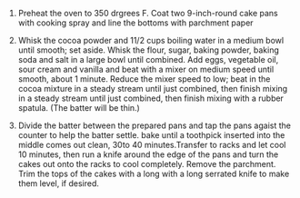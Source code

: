 1. Preheat the oven to 350 drgrees F. Coat two 9-inch-round cake pans with cooking spray and 
   line the bottoms with parchment paper    

2. Whisk the cocoa powder and 11/2 cups boiling water in a medium bowl until smooth; set aside.
   Whisk the flour, sugar, baking powder, baking soda and salt in a large bowl until combined.
   Add eggs, vegetable oil, sour cream and vanilla and beat with a mixer on medium speed until
   smooth, about 1 minute. Reduce the mixer speed to low; beat in the cocoa mixture in a steady 
   stream until just combined, then finish mixing in a steady stream until just combined, then
   finish mixing with a rubber spatula. (The batter will be thin.)

3. Divide the batter between the prepared pans and tap the pans agaist the counter to help the 
  batter settle. bake until a toothpick inserted into the middle comes out clean, 30to 40 minutes.Transfer to racks and let cool 10 minutes, then run a knife around the edge of the pans and turn the cakes out onto the racks to cool completely.
  Remove the parchment. Trim the tops of the cakes with a long with a long serrated knife to
  make them level, if desired.